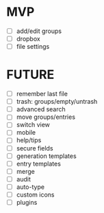 # MVP

- [ ] add/edit groups
- [ ] dropbox
- [ ] file settings

# FUTURE

- [ ] remember last file
- [ ] trash: groups/empty/untrash
- [ ] advanced search
- [ ] move groups/entries
- [ ] switch view
- [ ] mobile
- [ ] help/tips
- [ ] secure fields
- [ ] generation templates
- [ ] entry templates
- [ ] merge
- [ ] audit
- [ ] auto-type
- [ ] custom icons
- [ ] plugins
